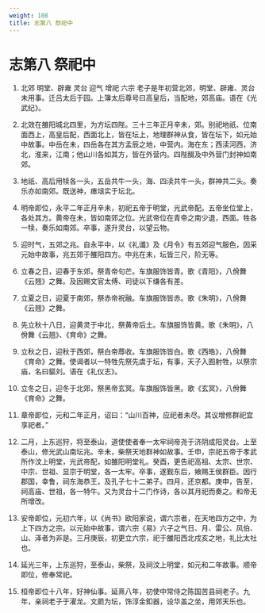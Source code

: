 ```yaml
---
weight: 108
title: 志第八 祭祀中
---
```


# 志第八 祭祀中

1. <span id="志第八_祭祀中-1"></span>
北郊 明堂、辟雍 灵台 迎气 增祀 六宗 老子是年初营北郊，明堂、辟雍、灵台未用事。迁吕太后于园。上簿太后尊号曰高皇后，当配地，郊高庙。语在《光武纪》。

2. <span id="志第八_祭祀中-2"></span>
北效在雒阳城北四里，为方坛四陛。三十三年正月辛未，郊。别祀地祇、位南面西上，高皇后配，西面北上，皆在坛上，地理群神从食，皆在坛下，如元始中故事。中岳在未，四岳各在其方孟辰之地，中营内。海在东；西渎河西，济北，淮来，江南；他山川各如其方，皆在外营内。四陛醊及中外营门封神如南郊。

3. <span id="志第八_祭祀中-3"></span>
地祇、高后用犊各一头，五岳共牛一头，海、四渎共牛一头，群神共二头。奏乐亦如南郊。既送神，瘗俎实于坛北。

4. <span id="志第八_祭祀中-4"></span>
明帝即位，永平二年正月辛未，初祀五帝于明堂，光武帝配。五帝坐位堂上，各处其方。黄帝在未，皆如南郊之位。光武帝位在青帝之南少退，西面。牲各一犊，奏乐如南郊。卒事，遂升灵台，以望云物。

5. <span id="志第八_祭祀中-5"></span>
迎时气，五郊之兆。自永平中，以《礼谶》及《月令》有五郊迎气服色，因采元始中故事，兆五郊于雒阳四方。中兆在未，坛皆三尺，阶无等。

6. <span id="志第八_祭祀中-6"></span>
立春之日，迎春于东郊，祭青帝句芒。车旗服饰皆青。歌《青阳》，八佾舞《云翘》之舞。及因赐文官太傅、司徒以下缣各有差。

7. <span id="志第八_祭祀中-7"></span>
立夏之日，迎夏于南郊，祭赤帝祝融。车旗服饰皆赤。歌《朱明》，八佾舞《云翘》之舞。

8. <span id="志第八_祭祀中-8"></span>
先立秋十八日，迎黄灵于中北，祭黄帝后土。车旗服饰皆黄。歌《朱明》，八佾舞《云翘》、《育命》之舞。

9. <span id="志第八_祭祀中-9"></span>
立秋之日，迎秋于西郊，祭白帝蓐收。车旗服饰皆白。歌《西皓》，八佾舞《育命》之舞。使谒者以一特牲先祭先虞于坛，有事，天子入囿射牲，以祭宗庙，名曰貙刘。语在《礼仪志》。

10. <span id="志第八_祭祀中-10"></span>
立冬之日，迎冬于北郊，祭黑帝玄冥。车旗服饰皆黑。歌《玄冥》，八佾舞《育命》之舞。

11. <span id="志第八_祭祀中-11"></span>
章帝即位，元和二年正月，诏曰：“山川百神，应祀者未尽。其议增修群祀宜享祀者。”

12. <span id="志第八_祭祀中-12"></span>
二月，上东巡狩，将至泰山，道使使者奉一太牢祠帝尧于济阴成阳灵台。上至泰山，修光武山南坛兆。辛未，柴祭天地群神如故事。壬申，宗祀五帝于孝武所作汶上明堂，光武帝配，如雒阳明堂礼。癸酉，更告祀高祖、太宗、世宗、中宗、世祖、显宗于明堂，各一太牢。卒事，遂觐东后，飨赐王侯群臣。因行郡国，幸鲁，祠东海恭王，及孔子七十二弟子。四月，还京都。庚申，告至，祠高庙、世祖，各一特牛。又为灵台十二门作诗，各以其月祀而奏之。和帝无所增改。

13. <span id="志第八_祭祀中-13"></span>
安帝即位，元初六年，以《尚书》欧阳家说，谓六宗者，在天地四方之中，为上下四方之宗。以元始中故事，谓六宗《易》六子之气日、月、雷公、风伯、山、泽者为非是。三月庚辰，初更立六宗，祀于雒阳西北戍亥之地，礼比太社也。

14. <span id="志第八_祭祀中-14"></span>
延光三年，上东巡狩，至泰山，柴祭，及祠汶上明堂，如元和二年故事。顺帝即位，修奉常祀。

15. <span id="志第八_祭祀中-15"></span>
桓帝即位十八年，好神仙事。延熹八年，初使中常侍之陈国苦县祠老子。九年，亲祠老子于濯龙。文罽为坛，饰淳金釦器，设华盖之坐，用郊天乐也。
